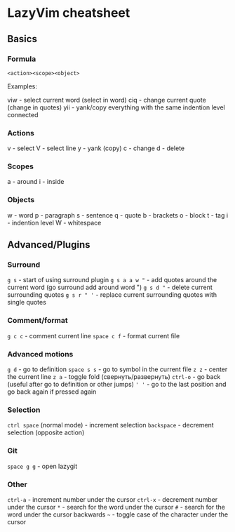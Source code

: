 # LazyVim cheatsheet

## Basics

### Formula

`<action><scope><object>`

Examples:

viw - select current word (select in word)
ciq - change current quote (change in quotes)
yii - yank/copy everything with the same indention level connected

### Actions

v - select
V - select line
y - yank (copy)
c - change
d - delete

### Scopes

a - around
i - inside

### Objects

w - word
p - paragraph
s - sentence
q - quote
b - brackets
o - block
t - tag
i - indention level
W - whitespace

## Advanced/Plugins

### Surround

`g s` - start of using surround plugin
`g s a a w "` - add quotes around the current word (go surround add around word ")
`g s d "` - delete current surrounding quotes
`g s r " '` - replace current surrounding quotes with single quotes

### Comment/format

`g c c` - comment current line
`space c f` - format current file

<!-- TODO: add `g c a` command to add comment to the current line 
           or fix `gcc` by adding comment to empty line -->

### Advanced motions

`g d` - go to definition
`space s s` - go to symbol in the current file
`z z` - center the current line
`z a` - toggle fold (свернуть/развернуть)
`ctrl-o` - go back (useful after go to definition or other jumps)
`' '` - go to the last position and go back again if pressed again

### Selection

`ctrl space` (normal mode) - increment selection
`backspace` - decrement selection (opposite action)

### Git

`space g g` - open lazygit

### Other

`ctrl-a` - increment number under the cursor
`ctrl-x` - decrement number under the cursor
`*` - search for the word under the cursor
`#` - search for the word under the cursor backwards
`~` - toggle case of the character under the cursor
